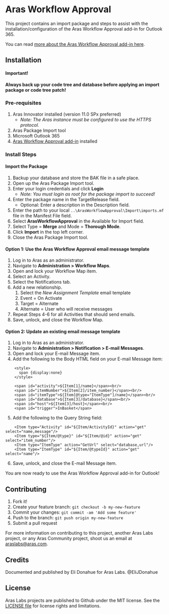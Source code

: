 # Aras Workflow Approval

This project contains an import package and steps to assist with the installation/configuration of the Aras Workflow Approval add-in for Outlook 365.

You can read [more about the Aras Workflow Approval add-in here](https://appsource.microsoft.com/en-us/product/office/wa104380308?src=office&corrid=6ea8abad-c702-4eba-8036-af2560453303&omexanonuid=aed187de-c29b-4fd7-8823-faa2357c8781).

## Installation

#### Important!
**Always back up your code tree and database before applying an import package or code tree patch!**

### Pre-requisites

1. Aras Innovator installed (version 11.0 SPx preferred)
    * _Note: The Aras instance must be configured to use the HTTPS protocol._
2. Aras Package Import tool
3. Microsoft Outlook 365
4. [Aras Workflow Approval add-in](https://appsource.microsoft.com/en-us/product/office/wa104380308?src=office&corrid=6ea8abad-c702-4eba-8036-af2560453303&omexanonuid=aed187de-c29b-4fd7-8823-faa2357c8781) installed

### Install Steps

#### Import the Package

1. Backup your database and store the BAK file in a safe place.
2. Open up the Aras Package Import tool.
3. Enter your login credentials and click **Login**
    * _Note: You must login as root for the package import to succeed!_
4. Enter the package name in the TargetRelease field.
    * Optional: Enter a description in the Description field.
5. Enter the path to your local `..\ArasWorkflowApproval\Import\imports.mf` file in the Manifest File field.
6. Select **ArasWorkflowApproval** in the Available for Import field.
7. Select Type = **Merge** and Mode = **Thorough Mode**.
8. Click **Import** in the top left corner.
9. Close the Aras Package Import tool.

#### Option 1: Use the Aras Workflow Approval email message template

1. Log in to Aras as an administrator.
2. Navigate to **Administration > Workflow Maps**. 
3. Open and lock your Workflow Map item.
4. Select an Activity.
5. Select the Notifications tab.
6. Add a new relationship.
    1. Select the *New Assignment Template* email template
    2. Event = On Activate
    3. Target = Alternate
    4. Alternate = User who will receive messages
7. Repeat Steps 4-6 for all Activities that should send emails.
8. Save, unlock, and close the Workflow Map.

#### Option 2: Update an existing email message template

1. Log in to Aras as an administrator.
2. Navigate to **Administration > Notification > E-mail Messages**. 
3. Open and lock your E-mail Message item.
4. Add the following to the Body HTML field on your E-mail Message item:

```(xml)
    <style>
      span {display:none}
    </style>

    <span id="activity">${Item[1]/name}</span><br/>
    <span id="itemNumber">${Item[2]/item_number}</span><br/>
    <span id="itemType">${Item[@type="ItemType"]/name}</span><br/>
    <span id="database">${Item[3]/database}</span><br/>
    <span id="host">${Item[3]/host}</span><br/>
    <span id="trigger">InBasket</span>
```

5. Add the following to the Query String field:

```(xml)
    <Item type="Activity" id="${Item/ActivityId}" action="get" select="name,message"/>
    <Item type="${Item/@type}" id="${Item/@id}" action="get" select="item_number"/>
    <Item type="ItemType" action="GetUrl" select="database,url"/>
    <Item type="ItemType" id="${Item/@typeId}" action="get" select="name"/>

```

6. Save, unlock, and close the E-mail Message item.

You are now ready to use the Aras Workflow Approval add-in for Outlook!

## Contributing

1. Fork it!
2. Create your feature branch: `git checkout -b my-new-feature`
3. Commit your changes: `git commit -am 'Add some feature'`
4. Push to the branch: `git push origin my-new-feature`
5. Submit a pull request

For more information on contributing to this project, another Aras Labs project, or any Aras Community project, shoot us an email at araslabs@aras.com.

## Credits

Documented and published by Eli Donahue for Aras Labs. @EliJDonahue

## License

Aras Labs projects are published to Github under the MIT license. See the [LICENSE file](./LICENSE.md) for license rights and limitations.